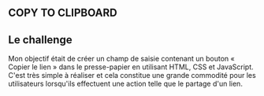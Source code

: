 ## COPY TO CLIPBOARD

## Le challenge

Mon objectif était de créer un champ de saisie contenant un bouton « Copier le lien » dans le presse-papier en utilisant HTML, CSS et JavaScript.
C'est très simple à réaliser et cela constitue une grande commodité pour les utilisateurs lorsqu'ils effectuent une action telle que le partage d'un lien.
